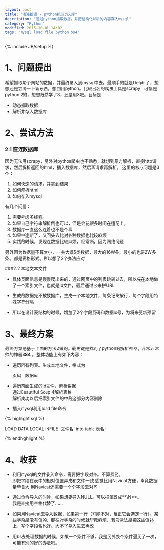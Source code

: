 ```yaml
---
layout: post
title: "浅滩拾遗 - python抓网页入库"
description: "通过python抓取数据，并把结构化以后的内容存入mysql"
category: "Python"
modified: 2015-10-01 14:02
tags: "mysql load file python bs4"
---
```

{% include JB/setup %}
# 1、问题提出
希望抓取某个网站的数据，并最终录入到mysql中去。最顺手的就是Delphi了，想想还是尝试一下新东西，想到用python。比较出名的爬虫工具是scrapy，可惜是python 2的，想想既然学了3，还是用3吧。目标是

* 动态抓取数据
* 解析并存入数据库

# 2、尝试方法

### 2.1 直连数据库
因为无法用scrapy，另外对python爬虫也不熟悉，就想到暴力解析，直接http请求，然后解析返回的html，插入数据库，然后再请求再解析。
这里的核心问题是3个：

1. 如何快速的请求，并拿到结果
2. 如何解析html
3. 如何存入mysql

有几个问题：

1. 需要考虑多线程。
2. 如果自己字符串解析倒也可以，但是会花很多时间在适配上。
3. 数据库一直这么连着也不是个事
4. 如果中途断了，又回头去比对各种数据也比较麻烦
5. 实践的时候，发现连数据比较麻烦，经常断，因为网络问题

另外因为数据量不算太小，一共大概5类数据，最大的16W条，最小的也要2W多条。都是表格形式。所以想了2个办法应对

###2.2 本地文本文件
* 具体页面信息是慢慢爬出来的，通过网页中的列表跳转过去，所以先在本地做了一个索引文件，也就是id文件，最后通过它来拼URL

* 生成的数据先不放数据库，生成一个本地文件，每条记录按行，每个字段用特殊字符分隔

* 所以在设计表结构的时候，增加了2个字段页码和数据id号，为将来更新预留


# 3、最终方案
最终方案是基于上面的方法2做的。最关键是找到了python的解析神器，非常非常帅的神器**BS4**  。整体功能上有如下内容：

* 遍历所有列表。生成本地文件，格式为

	页码：数据id
* 遍历前面生成的id文件，解析数据  
	通过Beautiful Soup 4解析表格  
	解析成功以后把索引文件的中的这部分内容删除

* 插入mysql利用load file命令

{% highlight sql %} 

LOAD DATA LOCAL INFILE '文件名' into table 表名; 
	
{% endhighlight %} 

# 4、收获
* 利用mysql的文件录入命令，需要把字段对齐。不算费劲。  
   即把字段在表中的相对位置弄成和文件一致
   感觉比用Navicat方便，毕竟数据量毕竟大
   用Navicat还需要一个个字段去对齐
   
* 通过命令导入的时候，如果想要导入NULL。可以把值改成**\N**。   
	我是直接用空格代替了……
   
* 如果用Navicat去导入数据，如果第一行（可能不对，反正它会选定一行）。某些字段是没有值的，那在对字段的时候就毕竟麻烦。我的做法是把这些值补上，写个字段名也好。大不了导入进去再改

* 用bs去处理数据的时候，如果一个条件不够，我是另外换个条件遍历了一次，可能有别的好的办法吧。

